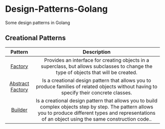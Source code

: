 # Design-Patterns-Golang

Some design patterns in Golang

## Creational Patterns
| Pattern | Description |
|:-------:|:-----------:|
|[Factory](/creational/factory)|Provides an interface for creating objects in a superclass, but allows subclasses to change the type of objects that will be created.|
|[Abstract Factory](/creational/abstract-factory)|Is a creational design pattern that allows you to produce families of related objects without having to specify their concrete classes.|
|[Builder](/creational/builder)|Is a creational design pattern that allows you to build complex objects step by step. The pattern allows you to produce different types and representations of an object using the same construction code..|
